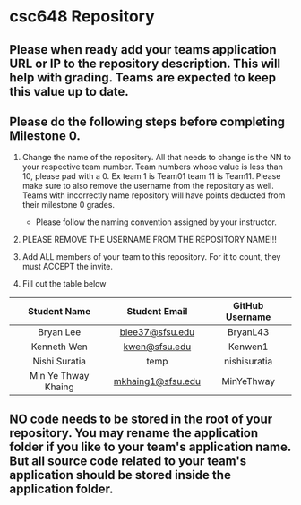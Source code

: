 # csc648 Repository

## Please when ready add your teams application URL or IP to the repository description. This will help with grading. Teams are expected to keep this value up to date.

## Please do the following steps before completing Milestone 0.
1. Change the name of the repository. All that needs to change is the NN to your respective team number. Team numbers whose value is less than 10, please pad with a 0. Ex team 1 is Team01 team 11 is Team11. Please make sure to also remove the username from the repository as well. Teams with incorrectly name repository will have points deducted from their milestone 0 grades.
      - Please follow the naming convention assigned by your instructor.

1. PLEASE REMOVE THE USERNAME FROM THE REPOSITORY NAME!!!

2. Add ALL members of your team to this repository. For it to count, they must ACCEPT the invite.

3. Fill out the table below


| Student Name        | Student Email     | GitHub Username |
|    :---:            |     :---:         |     :---:       |
| Bryan Lee           | blee37@sfsu.edu   |  BryanL43       |
| Kenneth Wen         | kwen@sfsu.edu     |  Kenwen1        |
| Nishi Suratia       | temp              |  nishisuratia   |
| Min Ye Thway Khaing | mkhaing1@sfsu.edu |  MinYeThway     |

## NO code needs to be stored in the root of your repository. You may rename the application folder if you like to your team's application name. But all source code related to your team's application should be stored inside the application folder.
